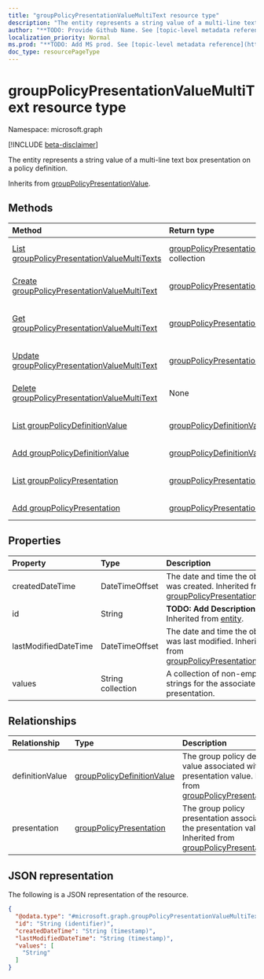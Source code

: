 ```yaml
---
title: "groupPolicyPresentationValueMultiText resource type"
description: "The entity represents a string value of a multi-line text box presentation on a policy definition."
author: "**TODO: Provide Github Name. See [topic-level metadata reference](https://msgo.azurewebsites.net/add/document/guidelines/metadata.html#topic-level-metadata)**"
localization_priority: Normal
ms.prod: "**TODO: Add MS prod. See [topic-level metadata reference](https://msgo.azurewebsites.net/add/document/guidelines/metadata.html#topic-level-metadata)**"
doc_type: resourcePageType
---
```


# groupPolicyPresentationValueMultiText resource type

Namespace: microsoft.graph

[!INCLUDE [beta-disclaimer](../../includes/beta-disclaimer.md)]

The entity represents a string value of a multi-line text box presentation on a policy definition.


Inherits from [groupPolicyPresentationValue](../resources/grouppolicypresentationvalue.md).

## Methods
|Method|Return type|Description|
|:---|:---|:---|
|[List groupPolicyPresentationValueMultiTexts](../api/grouppolicypresentationvaluemultitext-list.md)|[groupPolicyPresentationValueMultiText](../resources/grouppolicypresentationvaluemultitext.md) collection|Get a list of the [groupPolicyPresentationValueMultiText](../resources/grouppolicypresentationvaluemultitext.md) objects and their properties.|
|[Create groupPolicyPresentationValueMultiText](../api/grouppolicypresentationvaluemultitext-create.md)|[groupPolicyPresentationValueMultiText](../resources/grouppolicypresentationvaluemultitext.md)|Create a new [groupPolicyPresentationValueMultiText](../resources/grouppolicypresentationvaluemultitext.md) object.|
|[Get groupPolicyPresentationValueMultiText](../api/grouppolicypresentationvaluemultitext-get.md)|[groupPolicyPresentationValueMultiText](../resources/grouppolicypresentationvaluemultitext.md)|Read the properties and relationships of a [groupPolicyPresentationValueMultiText](../resources/grouppolicypresentationvaluemultitext.md) object.|
|[Update groupPolicyPresentationValueMultiText](../api/grouppolicypresentationvaluemultitext-update.md)|[groupPolicyPresentationValueMultiText](../resources/grouppolicypresentationvaluemultitext.md)|Update the properties of a [groupPolicyPresentationValueMultiText](../resources/grouppolicypresentationvaluemultitext.md) object.|
|[Delete groupPolicyPresentationValueMultiText](../api/grouppolicypresentationvaluemultitext-delete.md)|None|Deletes a [groupPolicyPresentationValueMultiText](../resources/grouppolicypresentationvaluemultitext.md) object.|
|[List groupPolicyDefinitionValue](../api/grouppolicypresentationvaluemultitext-list-definitionvalue.md)|[groupPolicyDefinitionValue](../resources/grouppolicydefinitionvalue.md) collection|Get the groupPolicyDefinitionValue resources from the definitionValue navigation property.|
|[Add groupPolicyDefinitionValue](../api/grouppolicypresentationvaluemultitext-post-definitionvalue.md)|[groupPolicyDefinitionValue](../resources/grouppolicydefinitionvalue.md)|Add definitionValue by posting to the definitionValue collection.|
|[List groupPolicyPresentation](../api/grouppolicypresentationvaluemultitext-list-presentation.md)|[groupPolicyPresentation](../resources/grouppolicypresentation.md) collection|Get the groupPolicyPresentation resources from the presentation navigation property.|
|[Add groupPolicyPresentation](../api/grouppolicypresentationvaluemultitext-post-presentation.md)|[groupPolicyPresentation](../resources/grouppolicypresentation.md)|Add presentation by posting to the presentation collection.|

## Properties
|Property|Type|Description|
|:---|:---|:---|
|createdDateTime|DateTimeOffset|The date and time the object was created. Inherited from [groupPolicyPresentationValue](../resources/grouppolicypresentationvalue.md).|
|id|String|**TODO: Add Description** Inherited from [entity](../resources/entity.md).|
|lastModifiedDateTime|DateTimeOffset|The date and time the object was last modified. Inherited from [groupPolicyPresentationValue](../resources/grouppolicypresentationvalue.md).|
|values|String collection|A collection of non-empty strings for the associated presentation.|

## Relationships
|Relationship|Type|Description|
|:---|:---|:---|
|definitionValue|[groupPolicyDefinitionValue](../resources/grouppolicydefinitionvalue.md)|The group policy definition value associated with the presentation value. Inherited from [groupPolicyPresentationValue](../resources/grouppolicypresentationvalue.md)|
|presentation|[groupPolicyPresentation](../resources/grouppolicypresentation.md)|The group policy presentation associated with the presentation value. Inherited from [groupPolicyPresentationValue](../resources/grouppolicypresentationvalue.md)|

## JSON representation
The following is a JSON representation of the resource.
<!-- {
  "blockType": "resource",
  "keyProperty": "id",
  "@odata.type": "microsoft.graph.groupPolicyPresentationValueMultiText",
  "baseType": "microsoft.graph.groupPolicyPresentationValue",
  "openType": false
}
-->
``` json
{
  "@odata.type": "#microsoft.graph.groupPolicyPresentationValueMultiText",
  "id": "String (identifier)",
  "createdDateTime": "String (timestamp)",
  "lastModifiedDateTime": "String (timestamp)",
  "values": [
    "String"
  ]
}
```

